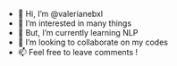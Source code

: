 - 👋 Hi, I’m @valerianebxl
- 👀 I’m interested in many things
- 🌱 But, I’m currently learning NLP
- 💞️ I’m looking to collaborate on my codes
- 📫 Feel free to leave comments !

<!---
valerianebxl/valerianebxl is a ✨ special ✨ repository because its `README.md` (this file) appears on your GitHub profile.
You can click the Preview link to take a look at your changes.
--->
